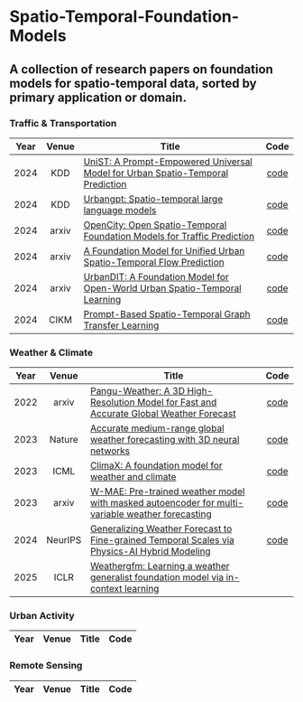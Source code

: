 # Spatio-Temporal-Foundation-Models
A collection of research papers on foundation models for spatio-temporal data, sorted by primary application or domain. 
---
### Traffic & Transportation
|Year|Venue|Title|Code|
|:-:|:-:|-|:-:|
|2024|KDD|[UniST: A Prompt-Empowered Universal Model for Urban Spatio-Temporal Prediction](https://dl.acm.org/doi/pdf/10.1145/3637528.3671662)|[code](https://github.com/tsinghua-fib-lab/UniST)|
|2024|KDD|[Urbangpt: Spatio-temporal large language models](https://arxiv.org/pdf/2403.00813)|[code](https://github.com/HKUDS/UrbanGPT)|
|2024|arxiv|[OpenCity: Open Spatio-Temporal Foundation Models for Traffic Prediction](https://arxiv.org/pdf/2408.10269)|[code](https://github.com/HKUDS/OpenCity)|
|2024|arxiv|[A Foundation Model for Unified Urban Spatio-Temporal Flow Prediction](https://arxiv.org/pdf/2411.12972)|[code](https://github.com/YuanYuan98/UniFlow)|
|2024|arxiv|[UrbanDIT: A Foundation Model for Open-World Urban Spatio-Temporal Learning](https://arxiv.org/pdf/2411.12164?)|[code](https://github.com/YuanYuan98/UrbanDiT)|
|2024|CIKM|[Prompt-Based Spatio-Temporal Graph Transfer Learning](https://dl.acm.org/doi/pdf/10.1145/3627673.3679554)|[code](https://github.com/hjf1997/STGP)|
### Weather & Climate
|Year|Venue|Title|Code|
|:-:|:-:|-|:-:|
|2022|arxiv|[Pangu-Weather: A 3D High-Resolution Model for Fast and Accurate Global Weather Forecast](https://arxiv.org/abs/2211.02556)|[code](https://github.com/198808xc/Pangu-Weather)|
|2023|Nature|[Accurate medium-range global weather forecasting with 3D neural networks](https://www.nature.com/articles/s41586-023-06185-3)|[code](https://github.com/198808xc/Pangu-Weather)|
|2023|ICML|[ClimaX: A foundation model for weather and climate](https://arxiv.org/abs/2301.10343)|[code](https://github.com/microsoft/ClimaX)|
|2023|arxiv|[W-MAE: Pre-trained weather model with masked autoencoder for multi-variable weather forecasting](https://arxiv.org/abs/2304.08754)|[code](https://github.com/Gufrannn/W-MAE)|
|2024|NeurIPS|[Generalizing Weather Forecast to Fine-grained Temporal Scales via Physics-AI Hybrid Modeling](https://proceedings.neurips.cc/paper_files/paper/2024/file/298c3e32d7d402189444be2ff5d19979-Paper-Conference.pdf)|[code](https://github.com/black-yt/WeatherGFT)|
|2025|ICLR|[Weathergfm: Learning a weather generalist foundation model via in-context learning](https://openreview.net/pdf?id=izjNI5bcOV)|

### Urban Activity
|Year|Venue|Title|Code|
|:-:|:-:|-|:-:|

### Remote Sensing
|Year|Venue|Title|Code|
|:-:|:-:|-|:-:|



